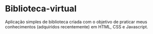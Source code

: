 # Biblioteca-virtual
Aplicação simples de biblioteca criada com o objetivo de praticar meus conhecimentos (adquiridos recentemente) em HTML, CSS e Javascript. 
